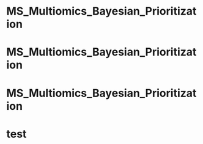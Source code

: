 # MS_Multiomics_Bayesian_Prioritization
# MS_Multiomics_Bayesian_Prioritization
# MS_Multiomics_Bayesian_Prioritization
# test
